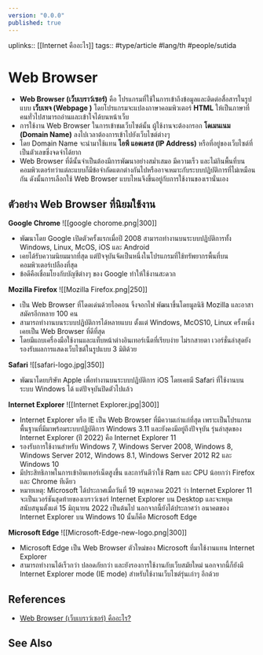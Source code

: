 ```yaml
---
version: "0.0.0"
published: true
---
```

uplinks:: [[Internet คืออะไร]]
tags:: #type/article #lang/th #people/sutida
# Web Browser
- **Web Browser (เว็บเบราว์เซอร์)** คือ โปรแกรมที่ใช้ในการเข้าถึงข้อมูลและติดต่อสื่อสารในรูปแบบ  **เว็บเพจ (Webpage )** โดยโปรแกรมจะแปลงภาษาคอมพิวเตอร์ **HTML** ให้เป็นภาษาที่คนทั่วไปสามารถอ่านและเข้าใจได้บนหน้าเว็บ
- การใช้งาน Web Browser ในการเข้าชมเว็บไซต์นั้น ผู้ใช้งานจะต้องกรอก **โดเมนเนม (Domain  Name)** ลงไปเวลาต้องการเข้าไปยังเว็บไซต์ต่างๆ 
- โดย Domain Name จะนำมาใช้แทน  **ไอพี แอดเดรส (IP Address)** หรือที่อยู่ของเว็บไซต์ที่เป็นตัวเลขซึ่งจดจำได้ยาก
- Web Browser ที่ดีนั้นจำเป็นต้องมีการพัฒนาอย่างสม่ำเสมอ มีความเร็ว และไม่กินพื้นที่บนคอมพิวเตอร์ทว่าแต่ละแบบก็มีข้อจำกัดแตกต่างกันไปหรืออาจเหมาะกับระบบปฏิบัติการที่ไม่เหมือนกัน ดังนั้นการเลือกใช้ Web Browser แบบไหนจึงขึ้นอยู่กับการใช้งานของเรานั่นเอง

## ตัวอย่าง Web Browser ที่นิยมใช้งาน
**Google Chrome**
 ![[google chorome.png|300]]
- พัฒนาโดย Google เปิดตัวครั้งแรกเมื่อปี 2008 สามารถทำงานบนระบบปฏิบัติการทั้ง Windows, Linux, McOS, iOS และ Android 
- เคยได้รับความนิยมมากที่สุด แต่ปัจจุบันจัดเป็นหนึ่งในโปรแกรมที่ใช้ทรัพยากรพื้นที่บนคอมพิวเตอร์เปลืองที่สุด 
- ข้อดีคือเชื่อมโยงกับบัญชีต่างๆ ของ Google ทำให้ใช้งานสะดวก

**Mozilla Firefox**
![[Mozilla Firefox.png|250]]
- เป็น Web Browser ที่โดดเด่นด้วยไอคอน จิ้งจอกไฟ พัฒนาขึ้นโดยมูลนิธิ Mozilla และอาสาสมัครอีกหลาย 100 คน 
- สามารถทำงานบนระบบปฏิบัติการได้หลายแบบ ตั้งแต่ Windows, McOS10, Linux ครั้งหนึ่งเคยเป็น Web Browser ที่ดีที่สุด
- โดยมีแถบเครื่องมือใช้งานและแท็บหน้าต่างอินเทอร์เน็ตที่เรียบง่าย ไม่รกสายตา เวอร์ชั่นล่าสุดยังรองรับผลการแสดงเว็บไซต์ในรูปแบบ 3 มิติด้วย

**Safari** 
![[safari-logo.jpg|350]]
- พัฒนาโดยบริษัท Apple เพื่อทำงานบนระบบปฏิบัติการ iOS โดยเคยมี Safari ที่ใช้งานบนระบบ Windows ได้ แต่ปัจจุบันปิดตัวไปแล้ว

**Internet Explorer**
 ![[Internet Explorer.jpg|300]]
- Internet Explorer หรือ IE เป็น Web Browser ที่มีความเก่าแก่ที่สุด เพราะเป็นโปรแกรมพื้นฐานที่มีมาพร้อมระบบปฏิบัติการ Windows 3.11 และยังคงมีอยู่ถึงปัจจุบัน รุ่นล่าสุดของ Internet Explorer (ปี 2022) คือ Internet Explorer 11 
- รองรับการใช้งานสำหรับ Windows 7, Windows Server 2008, Windows 8, Windows Server 2012, Windows 8.1, Windows Server 2012 R2 และ Windows 10 
- มีประสิทธิภาพในการเข้าอินเทอร์เน็ตสูงขึ้น และการันตีว่าใช้ Ram และ CPU น้อยกว่า Firefox และ Chrome ทีเดียว
- หมายเหตุ: Microsoft ได้ประกาศเมื่อวันที่ 19 พฤษภาคม 2021 ว่า Internet Explorer 11 จะเป็นเวอร์ชันสุดท้ายของเบราว์เซอร์ Internet Explorer บน Desktop และจะหยุดสนับสนุนตั้งแต่ 15 มิถุนายน 2022 เป็นต้นไป นอกจากนี้ยังได้ประกาศว่า อนาคตของ Internet Explorer บน Windows 10 นั้นก็คือ Microsoft Edge

**Microsoft Edge**
![[Microsoft-Edge-new-logo.png|300]]
- Microsoft Edge เป็น Web Browser ตัวใหม่ของ Microsoft ที่มาใช้งานแทน Internet Explorer 
- สามารถทำงานได้เร็วกว่า ปลอดภัยกว่า และยังรองการใช้งานกับเว็บสมัยใหม่ นอกจากนี้ก็ยังมี Internet Explorer mode (IE mode) สำหรับใช้งานเว็บไซต์รุ่นเก่าๆ อีกด้วย


## References
- [Web Browser (เว็บเบราว์เซอร์) คืออะไร?](https://www.thaibusinesssearch.com/marketing/web-browser/)

## See Also
